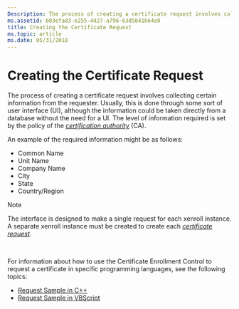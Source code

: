 ```yaml
---
Description: The process of creating a certificate request involves collecting certain information from the requester.
ms.assetid: b03efa83-e255-4427-a796-63d5841664a9
title: Creating the Certificate Request
ms.topic: article
ms.date: 05/31/2018
---
```


# Creating the Certificate Request

The process of creating a certificate request involves collecting certain information from the requester. Usually, this is done through some sort of user interface (UI), although the information could be taken directly from a database without the need for a UI. The level of information required is set by the policy of the [*certification authority*](https://msdn.microsoft.com/library/ms721572(v=VS.85).aspx) (CA).

An example of the required information might be as follows:

-   Common Name
-   Unit Name
-   Company Name
-   City
-   State
-   Country/Region

> [!Note]  
> The interface is designed to make a single request for each xenroll instance. A separate xenroll instance must be created to create each [*certificate request*](https://msdn.microsoft.com/library/ms721572(v=VS.85).aspx).

 

For information about how to use the Certificate Enrollment Control to request a certificate in specific programming languages, see the following topics:

-   [Request Sample in C++](request-sample-in-c-.md)
-   [Request Sample in VBScript](request-sample-in-vbscript.md)

 

 




